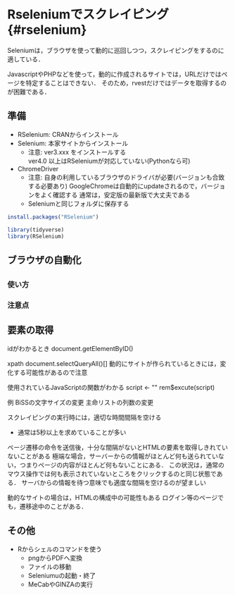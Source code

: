 # Rseleniumでスクレイピング {#rselenium}

Seleniumは，ブラウザを使って動的に巡回しつつ，スクレイピングをするのに適している．

JavascriptやPHPなどを使って，動的に作成されるサイトでは，URLだけではページを特定することはできない．
そのため，rvestだけではデータを取得するのが困難である．

## 準備


- RSelenium: CRANからインストール   
- Selenium: 本家サイトからインストール    
  - 注意: ver3.xxx をインストールする    
  ver4.0 以上はRSeleniumが対応していない(Pythonなら可)    
- ChromeDriver 
  - 注意: 自身の利用しているブラウザのドライバが必要(バージョンも合致する必要あり)
  GoogleChromeは自動的にupdateされるので，バージョンをよく確認する
  通常は，安定版の最新版で大丈夫である
  - Seleniumと同じフォルダに保存する




```r
install.packages("RSelenium")
```


```r
library(tidyverse)
library(RSelenium)
```



## ブラウザの自動化



## 

### 使い方




### 注意点

## 要素の取得

idがわかるとき
document.getElementByID()

xpath
document.selectQueryAll()[]
動的にサイトが作られているときには，変化する可能性があるので注意


使用されているJavaScriptの関数がわかる
script <- ""
rem$excute(script)

例
BiSSの文字サイズの変更
主命リストの列数の変更

スクレイピングの実行時には，適切な時間間隔を空ける
- 通常は5秒以上を求めていることが多い   

ページ遷移の命令を送信後，十分な間隔がないとHTMLの要素を取得しきれていないことがある
極端な場合，サーバーからの情報がほとんど何も送られていない，つまりページの内容がほとんど何もないことにある．
この状況は，通常のマウス操作では何も表示されていないところをクリックするのと同じ状態である．
サーバからの情報を待つ意味でも適度な間隔を空けるのが望ましい

動的なサイトの場合は，HTMLの構成中の可能性もある
ログイン等のページでも，遷移途中のことがある．

## その他

- Rからシェルのコマンドを使う    
  - pngからPDFへ変換   
  - ファイルの移動    
  - Seleniumuの起動・終了    
  - MeCabやGINZAの実行    


